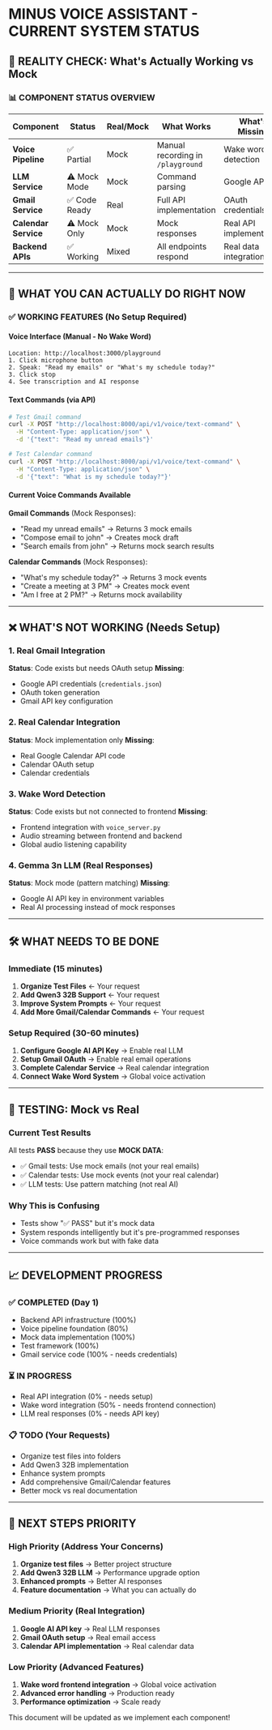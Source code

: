 
# MINUS VOICE ASSISTANT - CURRENT SYSTEM STATUS

## 🎯 **REALITY CHECK: What's Actually Working vs Mock**

### **📊 COMPONENT STATUS OVERVIEW**

| Component | Status | Real/Mock | What Works | What's Missing |
|-----------|---------|-----------|------------|----------------|
| **Voice Pipeline** | ✅ Partial | Mock | Manual recording in `/playground` | Wake word detection |
| **LLM Service** | ⚠️ Mock Mode | Mock | Command parsing | Google API key |
| **Gmail Service** | ✅ Code Ready | Real | Full API implementation | OAuth credentials |
| **Calendar Service** | ⚠️ Mock Only | Mock | Mock responses | Real API implementation |
| **Backend APIs** | ✅ Working | Mixed | All endpoints respond | Real data integration |

---

## 🔧 **WHAT YOU CAN ACTUALLY DO RIGHT NOW**

### **✅ WORKING FEATURES (No Setup Required)**

#### **Voice Interface** (Manual - No Wake Word)
```
Location: http://localhost:3000/playground
1. Click microphone button
2. Speak: "Read my emails" or "What's my schedule today?"
3. Click stop
4. See transcription and AI response
```

#### **Text Commands** (via API)
```bash
# Test Gmail command
curl -X POST "http://localhost:8000/api/v1/voice/text-command" \
  -H "Content-Type: application/json" \
  -d '{"text": "Read my unread emails"}'

# Test Calendar command  
curl -X POST "http://localhost:8000/api/v1/voice/text-command" \
  -H "Content-Type: application/json" \
  -d '{"text": "What is my schedule today?"}'
```

#### **Current Voice Commands Available**
**Gmail Commands** (Mock Responses):
- "Read my unread emails" → Returns 3 mock emails
- "Compose email to john" → Creates mock draft
- "Search emails from john" → Returns mock search results

**Calendar Commands** (Mock Responses):
- "What's my schedule today?" → Returns 3 mock events
- "Create a meeting at 3 PM" → Creates mock event
- "Am I free at 2 PM?" → Returns mock availability

---

## ❌ **WHAT'S NOT WORKING (Needs Setup)**

### **1. Real Gmail Integration**
**Status**: Code exists but needs OAuth setup
**Missing**: 
- Google API credentials (`credentials.json`)
- OAuth token generation
- Gmail API key configuration

### **2. Real Calendar Integration**  
**Status**: Mock implementation only
**Missing**:
- Real Google Calendar API code
- Calendar OAuth setup
- Calendar credentials

### **3. Wake Word Detection**
**Status**: Code exists but not connected to frontend
**Missing**:
- Frontend integration with `voice_server.py`
- Audio streaming between frontend and backend
- Global audio listening capability

### **4. Gemma 3n LLM (Real Responses)**
**Status**: Mock mode (pattern matching)
**Missing**:
- Google AI API key in environment variables
- Real AI processing instead of mock responses

---

## 🛠️ **WHAT NEEDS TO BE DONE**

### **Immediate (15 minutes)**
1. **Organize Test Files** ← Your request
2. **Add Qwen3 32B Support** ← Your request  
3. **Improve System Prompts** ← Your request
4. **Add More Gmail/Calendar Commands** ← Your request

### **Setup Required (30-60 minutes)**
1. **Configure Google AI API Key** → Enable real LLM
2. **Setup Gmail OAuth** → Enable real email operations
3. **Complete Calendar Service** → Real calendar integration
4. **Connect Wake Word System** → Global voice activation

---

## 🧪 **TESTING: Mock vs Real**

### **Current Test Results** 
All tests **PASS** because they use **MOCK DATA**:
- ✅ Gmail tests: Use mock emails (not your real emails)
- ✅ Calendar tests: Use mock events (not your real calendar)
- ✅ LLM tests: Use pattern matching (not real AI)

### **Why This is Confusing**
- Tests show "✅ PASS" but it's mock data
- System responds intelligently but it's pre-programmed responses
- Voice commands work but with fake data

---

## 📈 **DEVELOPMENT PROGRESS**

### **✅ COMPLETED (Day 1)**
- Backend API infrastructure (100%)
- Voice pipeline foundation (80%)
- Mock data implementation (100%)
- Test framework (100%)
- Gmail service code (100% - needs credentials)

### **⏳ IN PROGRESS**
- Real API integration (0% - needs setup)
- Wake word integration (50% - needs frontend connection)
- LLM real responses (0% - needs API key)

### **📋 TODO (Your Requests)**
- Organize test files into folders
- Add Qwen3 32B implementation
- Enhance system prompts
- Add comprehensive Gmail/Calendar features
- Better mock vs real documentation

---

## 🎯 **NEXT STEPS PRIORITY**

### **High Priority (Address Your Concerns)**
1. **Organize test files** → Better project structure
2. **Add Qwen3 32B LLM** → Performance upgrade option
3. **Enhanced prompts** → Better AI responses
4. **Feature documentation** → What you can actually do

### **Medium Priority (Real Integration)**  
1. **Google AI API key** → Real LLM responses
2. **Gmail OAuth setup** → Real email access
3. **Calendar API implementation** → Real calendar data

### **Low Priority (Advanced Features)**
1. **Wake word frontend integration** → Global voice activation
2. **Advanced error handling** → Production ready
3. **Performance optimization** → Scale ready

This document will be updated as we implement each component! 